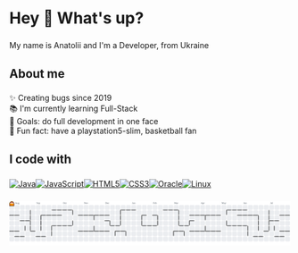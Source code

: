 <h1 align="left">Hey 👋 What's up?</h1>

###

<p align="left">My name is Anatolii and I'm a Developer, from Ukraine</p>

###

<h2 align="left">About me</h2>

###

<p align="left">
  ✨ Creating bugs since 2019<br>
  📚 I'm currently learning Full-Stack<br>
  🎯 Goals: do full development in one face<br>
  🎲 Fun fact: have a playstation5-slim, basketball fan
</p>

###

<h2 align="left">I code with</h2>

###

<p align="left">
<a href="https://www.oracle.com/java/" target="_blank" rel="noreferrer"><img src="https://raw.githubusercontent.com/danielcranney/readme-generator/main/public/icons/skills/java-colored.svg" width="36" height="36" alt="Java" title="Java"/></a><a href="https://developer.mozilla.org/en-US/docs/Web/JavaScript" target="_blank" rel="noreferrer"><img src="https://raw.githubusercontent.com/danielcranney/readme-generator/main/public/icons/skills/javascript-colored.svg" width="36" height="36" alt="JavaScript" title="JavaScript"/></a><a href="https://developer.mozilla.org/en-US/docs/Glossary/HTML5" target="_blank" rel="noreferrer"><img src="https://raw.githubusercontent.com/danielcranney/readme-generator/main/public/icons/skills/html5-colored.svg" width="36" height="36" alt="HTML5" title="HTML5"/></a><a href="https://www.w3.org/TR/CSS/#css" target="_blank" rel="noreferrer"><img src="https://raw.githubusercontent.com/danielcranney/readme-generator/main/public/icons/skills/css3-colored.svg" width="36" height="36" alt="CSS3" title="CSS3"/></a><a href="https://www.oracle.com/uk/index.html" target="_blank" rel="noreferrer"><img src="https://raw.githubusercontent.com/danielcranney/readme-generator/main/public/icons/skills/oracle-colored.svg" width="36" height="36" alt="Oracle" title="Oracle"/></a><a href="https://www.linux.org" target="_blank" rel="noreferrer"><img src="https://raw.githubusercontent.com/danielcranney/readme-generator/main/public/icons/skills/linux-colored.svg" width="36" height="36" alt="Linux" title="Linux"/></a>
</p>

###


<picture>
  <source media="(prefers-color-scheme: dark)" srcset="https://raw.githubusercontent.com/stasiukevych/stasiukevych/output/pacman-contribution-graph-dark.svg">
  <source media="(prefers-color-scheme: light)" srcset="https://raw.githubusercontent.com/stasiukevych/stasiukevych/output/pacman-contribution-graph.svg">
  <img alt="pacman contribution graph" src="https://raw.githubusercontent.com/stasiukevych/stasiukevych/output/pacman-contribution-graph.svg">
</picture>



###
